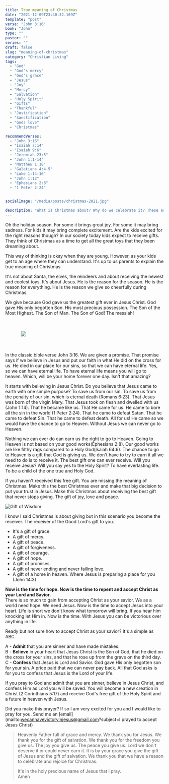```yaml
---
title: True meaning of Christmas
date: "2021-12-09T23:40:32.169Z"
template: "post"
verse: "John 3:16"
book: "John"
type: ""
pastor: ""
series: ""
draft: false
slug: "meaning-of-christmas"
category: "Christian Living"
tags:
  - "God"
  - "God's mercy"
  - "God's grace"
  - "Jesus"
  - "Joy"
  - "Mercy"
  - "Salvation"
  - "Holy Spirit"
  - "Gifts"
  - "Thankful"
  - "Justification"
  - "Sanctification"
  - "Gods love"
  - "Christmas"

recommendVerses: 
  - "John 3:16"
  - "Isaiah 7:14"
  - "Isaiah 9:6"
  - "Jeremiah 23:5"
  - "John 1:1-14"
  - "Matthew 1:18"
  - "Galatians 4:4-5"
  - "Luke 1:14-16"
  - "John 1:12"
  - "Ephesians 2:8"
  - "1 Peter 2:24"


socialImage: "/media/posts/christmas-2021.jpg"

description: "What is Christmas about? Why do we celebrate it? These are all some great questions. Let's take a look at the true meaning of Christmas"
---
```



Oh the holiday season. For some it brings great joy. For some it may bring sadness. For kids it may bring complete excitement. Are the kids excited for the right reasons though? In our society today kids expect to receive gifts. They think of Christmas as a time to get all the great toys that they been dreaming about. 

This way of thinking is okay when they are young. However, as your kids get to an age where they can understand. It's up to us parents to explain the true meaning of Christmas. 

It's not about Santa, the elves, the reindeers and about receiving the newest and coolest toys. It's about Jesus. He is the reason for the season. He is the reason for everything. He is the reason we give so cheerfully during Christmas. 

We give because God gave us the greatest gift ever in Jesus Christ. God gave His only begotten Son. His most precious possession. The Son of the Most Highest. The Son of Man. The Son of God! The messiah!

<div class="post-image" style="margin: 50px;">
<img src="/media/posts/christmas-2021.jpg" />
</div>

In the classic bible verse John 3:16. We are given a promise. That promise says if we believe in Jesus and put our faith in what He did on the cross for us. He died in our place for our sins, so that we can have eternal life. Yes, so we can have eternal life. To have eternal life means you will go to heaven. Which, will be your home forever one day. Isn't that amazing?

It starts with believing in Jesus Christ. Do you believe that Jesus came to earth with one simple purpose? To save us from our sin. To save us from the penalty of our sin, which is eternal death (Romans 6:23). That Jesus was born of the virgin Mary. That Jesus took on flesh and dwelled with us (John 1:14). That he became like us. That He came for us. He came to bore all the sin in the world (1 Peter 2:24). That he came to defeat Satan. That he came to defeat Sin. That he came to defeat death. All for us! He came so we would have the chance to go to Heaven. Without Jesus we can never go to Heaven. 

Nothing we can ever do can earn us the right to go to Heaven. Going to Heaven is not based on your good works(Ephesians 2:8). Our good works are like filthy rags compared to a Holy God(Isaiah 64:6). The chance to go to Heaven is a gift that God is giving us. We don't have to try to earn it all we need to do is to receive it. The best gift one can ever receive. Will you receive Jesus? Will you say yes to the Holy Spirit? To have everlasting life. To be a child of the one true and Holy God.

If you haven't received this free gift. You are missing the meaning of Christmas. Make this the best Christmas ever and make that big decision to put your trust in Jesus. Make this Christmas about receiving the best gift that never stops giving. The gift of joy, love and peace. 

![Gift of Wisdom](/media/posts/spiritual-gifts/spiritual-gifts.jpg)

I know I said Christmas is about giving but in this scenario you become the receiver. The receiver of the Good Lord's gift to you. 
  - It's a gift of grace. 
  - A gift of mercy. 
  - A gift of peace. 
  - A gift of forgiveness.
  - A gift of courage. 
  - A gift of hope. 
  - A gift of promises. 
  - A gift of never ending and never failing love. 
  - A gift of a home in heaven. Where Jesus is preparing a place for you (John 14:3)


**Now is the time for hope. Now is the time to repent and accept Christ as your Lord and Savior.**  
There is so much to gain from accepting Christ as your savior. We as a world need hope. 
We need Jesus. Now is the time to accept Jesus into your heart. Life is short we don't know what tomorrow will bring. If you hear him knocking let Him in. Now is the time.
With Jesus you can be victorious over anything in life. 

Ready but not sure how to accept Christ as your savior? It's a simple as ABC.

A - **Admit** that you are sinner and have made mistakes.  
B - **Believe** in your heart that Jesus Christ is the Son of God, that he died on the cross for your sins, and that he rose up from the grave on the third day.  
C - **Confess** that Jesus is Lord and Savior. God gave His only begotten son for your sin. A price paid that we can never pay back. All that God asks is for you to confess that Jesus is the Lord of your life.  

If you pray to God and admit that you are sinner, believe in Jesus Christ, and confess Him as Lord you will be saved. You will become a new creation in Christ (2 Corinthians 5:17) and receive God's free gift of the Holy Spirit and a future in heaven with Jesus. 

Did you make this prayer? If so I am very excited for you and I would like to pray for you. 
Send me an [email](mailto:wecanhavevictoryinjesus@gmail.com?subject=I prayed to accept Jesus Christ)

<blockquote>
Heavenly Father full of grace and mercy. We thank you for Jesus. We thank you for the gift of salvation. We thank you for the freedom you give us. The joy you give us. The peace you give us. Lord we don't deserve it or could never earn it. It is by your grace you give the gift of Jesus and the gift of salvation. We thank you that we have a reason to celebrate and rejoice for Christmas. 

It's in the holy precious name of Jesus that I pray.  
Amen
</blockquote>
 


